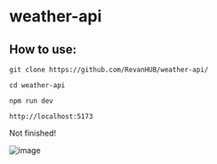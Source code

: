 # weather-api

## How to use: 

``` git clone https://github.com/RevanHUB/weather-api/ ```

``` cd weather-api ```

``` npm run dev ```

``` http://localhost:5173 ```

Not finished!

![image](https://user-images.githubusercontent.com/84904766/194710833-e74fe1d8-f203-4c93-81c0-1e4bd47ac64e.png)
